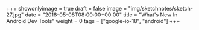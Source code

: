 +++
showonlyimage = true
draft = false
image = "img/sketchnotes/sketch-27.jpg"
date = "2018-05-08T08:00:00+00:00"
title = "What's New In Android Dev Tools"
weight = 0
tags = ["google-io-18", "android"]
+++

